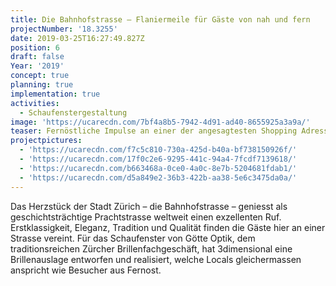 ```yaml
---
title: Die Bahnhofstrasse – Flaniermeile für Gäste von nah und fern
projectNumber: '18.3255'
date: 2019-03-25T16:27:49.827Z
position: 6
draft: false
Year: '2019'
concept: true
planning: true
implementation: true
activities:
  - Schaufenstergestaltung
image: 'https://ucarecdn.com/7bf4a8b5-7942-4d91-ad40-8655925a3a9a/'
teaser: Fernöstliche Impulse an einer der angesagtesten Shopping Adressen der Welt
projectpictures:
  - 'https://ucarecdn.com/f7c5c810-730a-425d-b40a-bf738150926f/'
  - 'https://ucarecdn.com/17f0c2e6-9295-441c-94a4-7fcdf7139618/'
  - 'https://ucarecdn.com/b663468a-0ce0-4a0c-8e7b-5204681fdab1/'
  - 'https://ucarecdn.com/d5a849e2-36b3-422b-aa38-5e6c3475da0a/'
---
```

Das Herzstück der Stadt Zürich – die Bahnhofstrasse – geniesst als geschichtsträchtige Prachtstrasse weltweit einen exzellenten Ruf. Erstklassigkeit, Eleganz, Tradition und Qualität finden die Gäste hier an einer Strasse vereint. Für das Schaufenster von Götte Optik, dem traditionsreichen Zürcher Brillenfachgeschäft, hat 3dimensional eine Brillenauslage entworfen und realisiert, welche Locals gleichermassen anspricht wie Besucher aus Fernost.
